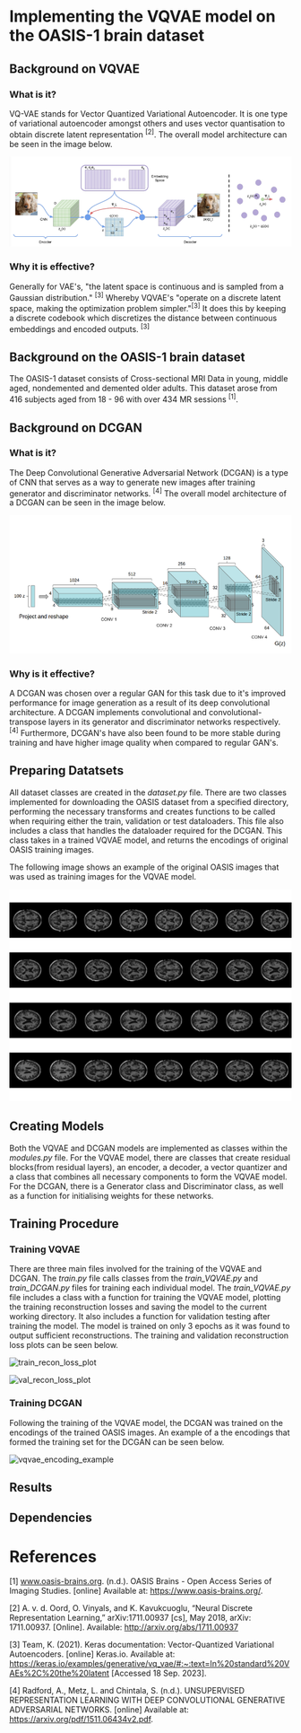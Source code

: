 # **Implementing the VQVAE model on the OASIS-1 brain dataset**

## Background on VQVAE

### What is it?
VQ-VAE stands for Vector Quantized Variational Autoencoder. It is one type of variational autoencoder amongst others and uses vector quantisation to obtain discrete latent representation <sup>[2]</sup>. The overall model architecture can be seen in the image below.

![vqvaemodel](vqvae_model_architecture.png)

### Why it is effective?
Generally for VAE's, "the latent space is continuous and is sampled from a Gaussian distribution." <sup>[3]</sup> Whereby VQVAE's "operate on a discrete latent space, making the optimization problem simpler."<sup>[3]</sup> It does this by keeping a discrete codebook which discretizes the distance between continuous embeddings and encoded outputs. <sup>[3]</sup>

## Background on the OASIS-1 brain dataset
The OASIS-1 dataset consists of Cross-sectional MRI Data in young, middle aged, nondemented and demented older adults. This dataset arose from 416 subjects aged from 18 - 96 with over 434 MR sessions <sup>[1]</sup>.

## Background on DCGAN

### What is it?
The Deep Convolutional Generative Adversarial Network (DCGAN) is a type of CNN that serves as a way to generate new images after training generator and discriminator networks. <sup>[4]</sup> The overall model architecture of a DCGAN can be seen in the image below.

![dcgan](dcgan_model_architecture.png)

### Why is it effective?
A DCGAN was chosen over a regular GAN for this task due to it's improved performance for image generation as a result of its deep convolutional architecture. A DCGAN implements convolutional and convolutional-transpose layers in its generator and discriminator networks respectively. <sup>[4]</sup> Furthermore, DCGAN's have also been found to be more stable during training and have higher image quality when compared to regular GAN's.

## Preparing Datatsets
All dataset classes are created in the *dataset.py* file. There are two classes implemented for downloading the OASIS dataset from a specified directory, performing the necessary transforms and creates functions to be called when requiring either the train, validation or test dataloaders. This file also includes a class that handles the dataloader required for the DCGAN. This class takes in a trained VQVAE model, and returns the encodings of original OASIS training images. 

The following image shows an example of the original OASIS images that was used as training images for the VQVAE model. 

![original_images](Original_OASIS_images.png)

## Creating Models
Both the VQVAE and DCGAN models are implemented as classes within the *modules.py* file. For the VQVAE model, there are classes that create residual blocks(from residual layers), an encoder, a decoder, a vector quantizer and a class that combines all necessary components to form the VQVAE model. For the DCGAN, there is a Generator class and Discriminator class, as well as a function for initialising weights for these networks. 

## Training Procedure

### Training VQVAE
There are three main files involved for the training of the VQVAE and DCGAN. The *train.py* file calls classes from the *train_VQVAE.py* and *train_DCGAN.py* files for training each individual model. The *train_VQVAE.py* file includes a class with a function for training the VQVAE model, plotting the training reconstruction losses and saving the model to the current working directory. It also includes a function for validation testing after training the model. The model is trained on only 3 epochs as it was found to output sufficient reconstructions. The training and validation reconstruction loss plots can be seen below. 

![train_recon_loss_plot](reconstruction_err_train.png)

![val_recon_loss_plot](reconstruction_err_validate.png)

### Training DCGAN
Following the training of the VQVAE model, the DCGAN was trained on the encodings of the trained OASIS images. An example of a the encodings that formed the training set for the DCGAN can be seen below.

![vqvae_encoding_example]()

## Results


## Dependencies




# References
[1] www.oasis-brains.org. (n.d.). OASIS Brains - Open Access Series of Imaging Studies. [online] Available at: https://www.oasis-brains.org/.

[2] A. v. d. Oord, O. Vinyals, and K. Kavukcuoglu, “Neural Discrete Representation Learning,”
arXiv:1711.00937 [cs], May 2018, arXiv: 1711.00937. [Online]. Available: http://arxiv.org/abs/1711.00937

[3] Team, K. (2021). Keras documentation: Vector-Quantized Variational Autoencoders. [online] Keras.io. Available at: https://keras.io/examples/generative/vq_vae/#:~:text=In%20standard%20VAEs%2C%20the%20latent [Accessed 18 Sep. 2023].

[4] Radford, A., Metz, L. and Chintala, S. (n.d.). UNSUPERVISED REPRESENTATION LEARNING WITH DEEP CONVOLUTIONAL GENERATIVE ADVERSARIAL NETWORKS. [online] Available at: https://arxiv.org/pdf/1511.06434v2.pdf.